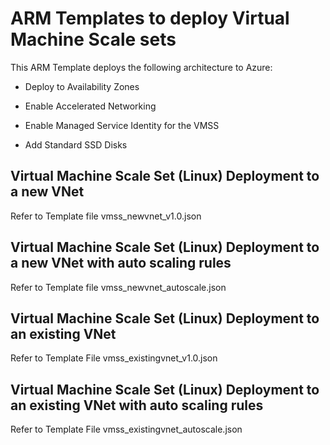 
# ARM Templates to deploy Virtual Machine Scale sets

This ARM Template deploys the following architecture to Azure:

- Deploy to Availability Zones

- Enable Accelerated Networking

- Enable Managed Service Identity for the VMSS

- Add Standard SSD Disks

## Virtual Machine Scale Set (Linux) Deployment to a new VNet

Refer to Template file vmss_newvnet_v1.0.json

## Virtual Machine Scale Set (Linux) Deployment to a new VNet with auto scaling rules

Refer to Template file vmss_newvnet_autoscale.json

## Virtual Machine Scale Set (Linux) Deployment to an existing VNet

Refer to Template File vmss_existingvnet_v1.0.json

## Virtual Machine Scale Set (Linux) Deployment to an existing VNet with auto scaling rules

Refer to Template File vmss_existingvnet_autoscale.json
